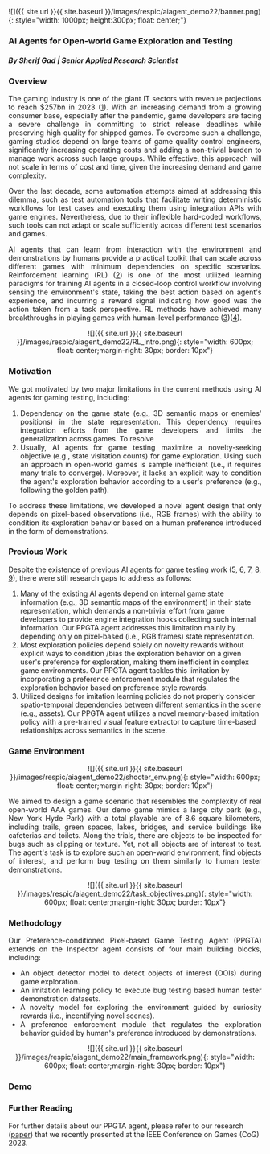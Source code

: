 ![]({{ site.url }}{{ site.baseurl }}/images/respic/aiagent_demo22/banner.png){: style="width: 1000px; height:300px; float: center;"}

### AI Agents for Open-world Game Exploration and Testing 
##### By Sherif Gad | Senior Applied Research Scientist


### Overview
<div style="text-align: justify">

The gaming industry is one of the giant IT sectors with revenue projections to reach $257bn in 2023 ([1](https://www.weforum.org/agenda/2022/07/gaming-pandemic-lockdowns-pwc-growth/)). With an increasing demand from a growing consumer base, especially after the pandemic, game developers are facing a severe challenge in committing to strict release deadlines while preserving high quality for shipped games. To overcome such a challenge, gaming studios depend on large teams of game quality control engineers, significantly increasing operating costs and adding a non-trivial burden to manage work across such large groups. While effective, this approach will not scale in terms of cost and time, given the increasing demand and game complexity. 

Over the last decade, some automation attempts aimed at addressing this dilemma, such as test automation tools that facilitate writing deterministic workflows for test cases and executing them using integration APIs with game engines. Nevertheless, due to their inflexible hard-coded workflows, such tools can not adapt or scale sufficiently across different test scenarios and games.

AI agents that can learn from interaction with the environment and demonstrations by humans provide a practical toolkit that can scale across different games with minimum dependencies on specific scenarios. Reinforcement learning (RL) ([2](https://lilianweng.github.io/posts/2018-02-19-rl-overview/)) is one of the most utilized learning paradigms for training AI agents in a closed-loop control workflow involving sensing the environment's state, taking the best action based on agent's experience, and incurring a reward signal indicating how good was the action taken from a task perspective. RL methods have achieved many breakthroughs in playing games with human-level performance ([3](https://ai.googleblog.com/2015/02/from-pixels-to-actions-human-level.html?m=1/))([4](https://www.deepmind.com/blog/agent57-outperforming-the-human-atari-benchmark)).
</div>

<p align="center">
![]({{ site.url }}{{ site.baseurl }}/images/respic/aiagent_demo22/RL_intro.png){: style="width: 600px; float: center;margin-right: 30px; border: 10px"}
</p>

### Motivation
<div style="text-align: justify">

We got motivated by two major limitations in the current methods using AI agents for gaming testing, including:

<ol>
<li>
 Dependency on the game state (e.g., 3D semantic maps or enemies' positions) in the state representation. This dependency requires integration efforts from the game developers and limits the generalization across games. To resolve
</li>
<li>
Usually, AI agents for game testing maximize a novelty-seeking objective (e.g., state visitation counts) for game exploration. Using such an approach in open-world games is sample inefficient (i.e., it requires many trials to converge). Moreover, it lacks an explicit way to condition the agent's exploration behavior according to a user's preference (e.g., following the golden path). 
</li>
</ol>

To address these limitations, we developed a novel agent design that only depends on pixel-based observations (i.e., RGB frames) with the ability to condition its exploration behavior based on a human preference introduced in the form of demonstrations. 
</div>

### Previous Work

Despite the existence of previous AI agents for game testing work ([5](https://ieeexplore.ieee.org/document/8848091), [6](https://ieeexplore.ieee.org/document/8952543), [7](https://ieeexplore.ieee.org/document/9231552), [8](https://arxiv.org/abs/2103.13798), [9](https://arxiv.org/abs/2201.06865)), there were still research gaps to address as follows:

<ol>
<li>
Many of the existing AI agents depend on internal game state information (e.g., 3D semantic maps of the environment) in their state representation, which demands a non-trivial effort from game developers to provide engine integration hooks collecting such internal information. Our PPGTA agent addresses this limitation mainly by depending only on pixel-based (i.e., RGB frames) state representation.
</li>
<li>
Most exploration policies depend solely on novelty rewards without explicit ways to condition /bias the exploration behavior on a given user's preference for exploration, making them inefficient in complex game environments. Our PPGTA agent tackles this limitation by incorporating a preference enforcement module that regulates the exploration behavior based on preference style rewards. 
</li>
<li>
Utilized designs for imitation learning policies do not properly consider spatio-temporal dependencies between different semantics in the scene (e.g., assets). Our PPGTA agent utilizes a novel memory-based imitation policy with a pre-trained visual feature extractor to capture time-based relationships across semantics in the scene.
</li>
</ol>

### Game Environment

<p align="center">
 ![]({{ site.url }}{{ site.baseurl }}/images/respic/aiagent_demo22/shooter_env.png){: style="width: 600px; float: center;margin-right: 30px; border: 10px"}
</p>

<div style="text-align: justify">
We aimed to design a game scenario that resembles the complexity of real open-world AAA games. Our demo game mimics a large city park (e.g., New York Hyde Park) with a total playable are of 8.6 square kilometers, including trails, green spaces, lakes, bridges, and service buildings like cafeterias and toilets. Along the trials, there are objects to be inspected for bugs such as clipping or texture. Yet, not all objects are of interest to test. The agent's task is to explore such an open-world environment, find objects of interest, and perform bug testing on them similarly to human tester demonstrations.
</div>

<p align="center">
 ![]({{ site.url }}{{ site.baseurl }}/images/respic/aiagent_demo22/task_objectives.png){: style="width: 600px; float: center;margin-right: 30px; border: 10px"}
</p>

### Methodology

<div style="text-align: justify">

Our Preference-conditioned Pixel-based Game Testing Agent (PPGTA) extends on the Inspector agent consists of four main building blocks, including:

<ul>
<li> An object detector model to detect objects of interest (OOIs) during game exploration.</li>
<li> An imitation learning policy to execute bug testing based human tester demonstration datasets.</li>
<li> A novelty model for exploring the environment guided by curiosity rewards (i.e., incentifying novel scenes).</li>
<li> A preference enforcement module that regulates the exploration behavior guided by human's preference introduced by demonstrations.</li>
</ul>

</div>

<p align="center">
 ![]({{ site.url }}{{ site.baseurl }}/images/respic/aiagent_demo22/main_framework.png){: style="width: 600px; float: center;margin-right: 30px; border: 10px"}
</p>


<div style="text-align: justify">

</div>

### Demo

  <source src="{{ site.url }}{{ site.baseurl }}/images/respic/aiagent_demo22/tiny_agents_demo.mp4" type="video/mp4">
</video>

### Further Reading
For further details about our PPGTA agent, please refer to our research ([paper](https://arxiv.org/abs/2308.09289)) that we recently presented at the IEEE Conference on Games (CoG) 2023.
